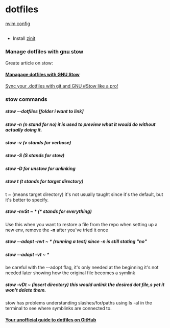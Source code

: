 # dotfiles

[nvim config](https://github.com/Mahadi-Ahmed/nvim)

## 
* Install [zinit](https://github.com/zdharma-continuum/zinit?tab=readme-ov-file#install)

### Manage dotfiles with [gnu stow](https://www.gnu.org/software/stow/)

Greate article on stow:
#### [Managage dotfiles with GNU Stow](https://dr563105.github.io/blog/manage-dotfiles-with-gnu-stow/)

[Sync your .dotfiles with git and GNU #Stow like a pro!](https://www.youtube.com/watch?v=CFzEuBGPPPg)

### stow commands

##### stow --dotfiles [folder i want to link]

##### stow -n (n stand for no) it is used to preview what it would do without actually doing it.

##### stow -v (v stands for verbose)

##### stow -S (S stands for stow)

##### stow -D for unstow for unlinking

##### stow t (t stands for target directory)
t ~ (means target directory) it's not usually taught since it's the default, but it's better to specify.

##### stow -nvSt ~ * (* stands for everything)
Use this when you want to restore a file from the repo when setting up a new env, remove the **-n** after you've tried it once 

##### stow --adopt -nvt ~ * (running a test) since -n is still stating "no"

##### stow --adopt -vt ~ *
be careful with the --adopt flag, it's only needed at the beginning it's not needed later
showing how the original file becomes a symlink

##### stow -vDt ~ (insert directory) this would unlink the desired dot file,s yet it won't delete them.

stow has problems understanding slashes/for/paths
using ls -al in the terminal to see where symblinks are connected to.

#### [Your unofficial guide to dotfiles on GitHub](https://dotfiles.github.io)
